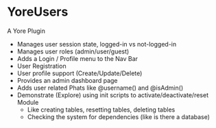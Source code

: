 # YoreUsers
A Yore Plugin

+ Manages user session state, logged-in vs not-logged-in
+ Manages user roles (admin/user/guest)
+ Adds a Login / Profile menu to the Nav Bar
+ User Registration
+ User profile support (Create/Update/Delete)
+ Provides an admin dashboard page
+ Adds user related Phats like @username() and @isAdmin()
+ Demonstrate (Explore) using init scripts to activate/deactivate/reset Module
  + Like creating tables, resetting tables, deleting tables
  + Checking the system for dependencies (like is there a database)
